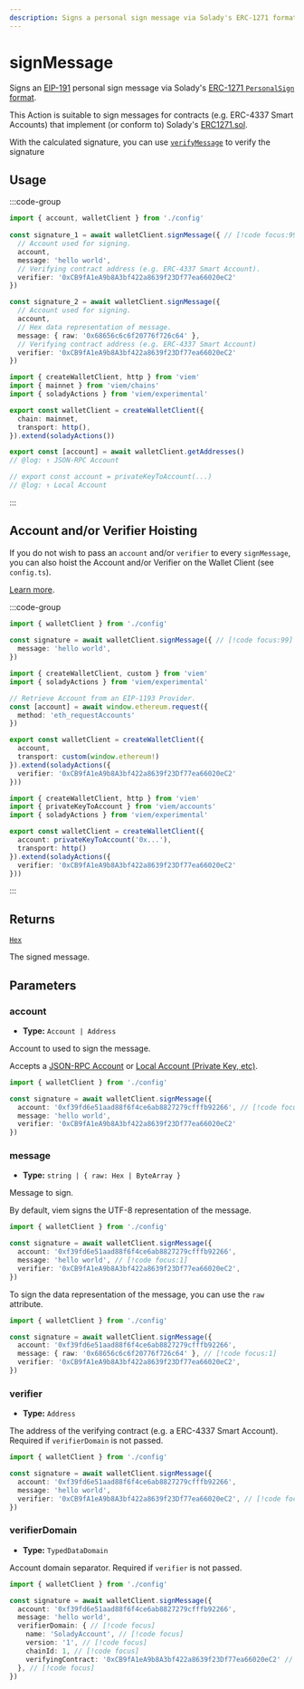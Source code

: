 ```yaml
---
description: Signs a personal sign message via Solady's ERC-1271 format.
---
```


# signMessage

Signs an [EIP-191](https://eips.ethereum.org/EIPS/eip-191) personal sign message via Solady's [ERC-1271 `PersonalSign` format](https://github.com/Vectorized/solady/blob/678c9163550810b08f0ffb09624c9f7532392303/src/accounts/ERC1271.sol#L154-L166).

This Action is suitable to sign messages for contracts (e.g. ERC-4337 Smart Accounts) that implement (or conform to) Solady's [ERC1271.sol](https://github.com/Vectorized/solady/blob/main/src/accounts/ERC1271.sol).

With the calculated signature, you can use [`verifyMessage`](/docs/actions/public/verifyMessage) to verify the signature

## Usage

:::code-group

```ts twoslash [example.ts]
import { account, walletClient } from './config'
 
const signature_1 = await walletClient.signMessage({ // [!code focus:99]
  // Account used for signing.
  account,
  message: 'hello world',
  // Verifying contract address (e.g. ERC-4337 Smart Account).
  verifier: '0xCB9fA1eA9b8A3bf422a8639f23Df77ea66020eC2'
})

const signature_2 = await walletClient.signMessage({
  // Account used for signing.
  account,
  // Hex data representation of message.
  message: { raw: '0x68656c6c6f20776f726c64' },
  // Verifying contract address (e.g. ERC-4337 Smart Account)
  verifier: '0xCB9fA1eA9b8A3bf422a8639f23Df77ea66020eC2'
})
```

```ts twoslash [config.ts] filename="config.ts"
import { createWalletClient, http } from 'viem'
import { mainnet } from 'viem/chains'
import { soladyActions } from 'viem/experimental'

export const walletClient = createWalletClient({
  chain: mainnet,
  transport: http(),
}).extend(soladyActions())

export const [account] = await walletClient.getAddresses()
// @log: ↑ JSON-RPC Account

// export const account = privateKeyToAccount(...)
// @log: ↑ Local Account
```

:::

## Account and/or Verifier Hoisting

If you do not wish to pass an `account` and/or `verifier` to every `signMessage`, you can also hoist the Account and/or Verifier on the Wallet Client (see `config.ts`).

[Learn more](/docs/clients/wallet#withaccount).

:::code-group

```ts twoslash [example.ts]
import { walletClient } from './config'
 
const signature = await walletClient.signMessage({ // [!code focus:99]
  message: 'hello world',
})
```

```ts [config.ts (JSON-RPC Account)]
import { createWalletClient, custom } from 'viem'
import { soladyActions } from 'viem/experimental'

// Retrieve Account from an EIP-1193 Provider.
const [account] = await window.ethereum.request({ 
  method: 'eth_requestAccounts' 
})

export const walletClient = createWalletClient({
  account,
  transport: custom(window.ethereum!)
}).extend(soladyActions({ 
  verifier: '0xCB9fA1eA9b8A3bf422a8639f23Df77ea66020eC2' 
}))
```

```ts twoslash [config.ts (Local Account)] filename="config.ts"
import { createWalletClient, http } from 'viem'
import { privateKeyToAccount } from 'viem/accounts'
import { soladyActions } from 'viem/experimental'

export const walletClient = createWalletClient({
  account: privateKeyToAccount('0x...'),
  transport: http()
}).extend(soladyActions({ 
  verifier: '0xCB9fA1eA9b8A3bf422a8639f23Df77ea66020eC2' 
}))
```

:::

## Returns

[`Hex`](/docs/glossary/types#hex)

The signed message.

## Parameters

### account

- **Type:** `Account | Address`

Account to used to sign the message.

Accepts a [JSON-RPC Account](/docs/clients/wallet#json-rpc-accounts) or [Local Account (Private Key, etc)](/docs/clients/wallet#local-accounts-private-key-mnemonic-etc).

```ts twoslash
import { walletClient } from './config'

const signature = await walletClient.signMessage({
  account: '0xf39fd6e51aad88f6f4ce6ab8827279cfffb92266', // [!code focus:1]
  message: 'hello world',
  verifier: '0xCB9fA1eA9b8A3bf422a8639f23Df77ea66020eC2'
})
```

### message

- **Type:** `string | { raw: Hex | ByteArray }`

Message to sign.

By default, viem signs the UTF-8 representation of the message.

```ts twoslash
import { walletClient } from './config'

const signature = await walletClient.signMessage({
  account: '0xf39fd6e51aad88f6f4ce6ab8827279cfffb92266',
  message: 'hello world', // [!code focus:1]
  verifier: '0xCB9fA1eA9b8A3bf422a8639f23Df77ea66020eC2',
})
```

To sign the data representation of the message, you can use the `raw` attribute.

```ts twoslash
import { walletClient } from './config'

const signature = await walletClient.signMessage({
  account: '0xf39fd6e51aad88f6f4ce6ab8827279cfffb92266',
  message: { raw: '0x68656c6c6f20776f726c64' }, // [!code focus:1]
  verifier: '0xCB9fA1eA9b8A3bf422a8639f23Df77ea66020eC2',
})
```

### verifier

- **Type:** `Address`

The address of the verifying contract (e.g. a ERC-4337 Smart Account). Required if `verifierDomain` is not passed.

```ts twoslash
import { walletClient } from './config'

const signature = await walletClient.signMessage({
  account: '0xf39fd6e51aad88f6f4ce6ab8827279cfffb92266',
  message: 'hello world',
  verifier: '0xCB9fA1eA9b8A3bf422a8639f23Df77ea66020eC2', // [!code focus:1]
})
```

### verifierDomain

- **Type:** `TypedDataDomain`

Account domain separator. Required if `verifier` is not passed.

```ts twoslash
import { walletClient } from './config'

const signature = await walletClient.signMessage({
  account: '0xf39fd6e51aad88f6f4ce6ab8827279cfffb92266',
  message: 'hello world',
  verifierDomain: { // [!code focus]
    name: 'SoladyAccount', // [!code focus]
    version: '1', // [!code focus]
    chainId: 1, // [!code focus]
    verifyingContract: '0xCB9fA1eA9b8A3bf422a8639f23Df77ea66020eC2' // [!code focus]
  }, // [!code focus]
})
```